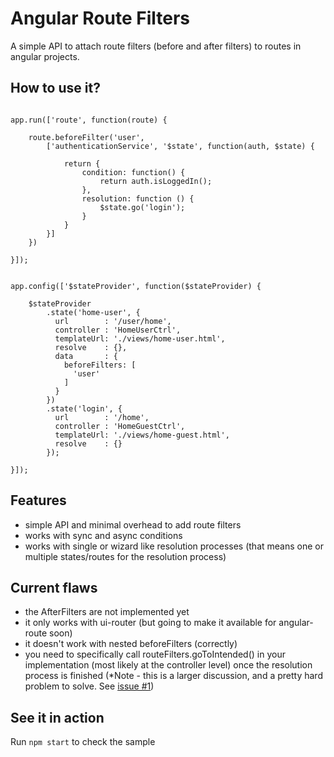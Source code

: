 # Angular Route Filters

A simple API to attach route filters (before and after filters) to routes
in angular projects.

## How to use it?

```

app.run(['route', function(route) {
    
    route.beforeFilter('user', 
        ['authenticationService', '$state', function(auth, $state) {
        
            return {
                condition: function() {
                    return auth.isLoggedIn();
                },
                resolution: function () {
                    $state.go('login');
                }
            }
        }]
    })

}]);


app.config(['$stateProvider', function($stateProvider) {

    $stateProvider
        .state('home-user', {
          url        : '/user/home',
          controller : 'HomeUserCtrl',
          templateUrl: './views/home-user.html',
          resolve    : {},
          data       : {
            beforeFilters: [
              'user'
            ]
          }
        })
        .state('login', {
          url        : '/home',
          controller : 'HomeGuestCtrl',
          templateUrl: './views/home-guest.html',
          resolve    : {}
        });

}]);

```

## Features

- simple API and minimal overhead to add route filters
- works with sync and async conditions
- works with single or wizard like resolution processes (that means one or multiple states/routes for the resolution process)  

## Current flaws

- the AfterFilters are not implemented yet
- it only works with ui-router (but going to make it available for angular-route soon)
- it doesn't work with nested beforeFilters (correctly)
- you need to specifically call routeFilters.goToIntended() in your implementation (most likely at the controller level) 
once the resolution process is finished
(*Note - this is a larger discussion, and a pretty hard problem to solve. See [issue #1](https://github.com/GabrielCTroia/angular-route-filters/issues/1))   



## See it in action

Run `npm start` to check the sample